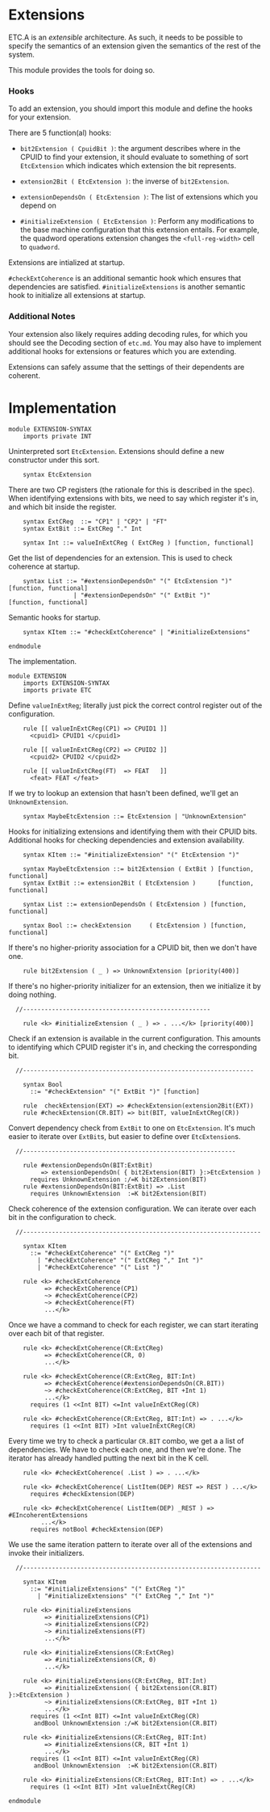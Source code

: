 # Extensions

ETC.A is an _extensible_ architecture. As such, it needs to be possible to
specify the semantics of an extension given the semantics of the rest of the
system.

This module provides the tools for doing so.

### Hooks

To add an extension, you should import this module and define the hooks for your
extension.

There are 5 function(al) hooks:

* `bit2Extension ( CpuidBit )`: the argument describes where in the CPUID to find your extension,
  it should evaluate to something of sort `EtcExtension` which indicates which
  extension the bit represents.

* `extension2Bit ( EtcExtension )`: the inverse of `bit2Extension`.

* `extensionDependsOn ( EtcExtension )`: The list of extensions which you
  depend on

* `#initializeExtension ( EtcExtension )`: Perform any modifications to the base
  machine configuration that this extension entails. For example, the quadword
  operations extension changes the `<full-reg-width>` cell to `quadword`.

Extensions are intialized at startup.

`#checkExtCoherence` is an additional semantic hook which ensures that dependencies are satisfied.
`#initializeExtensions` is another semantic hook to initialize all extensions at startup.

### Additional Notes

Your extension also likely requires adding decoding rules, for which you should
see the Decoding section of `etc.md`. You may also have to implement additional
hooks for extensions or features which you are extending.

Extensions can safely assume that the settings of their dependents are coherent.

# Implementation

```k
module EXTENSION-SYNTAX
    imports private INT
```

Uninterpreted sort `EtcExtension`. Extensions should define a new constructor
under this sort.

```k
    syntax EtcExtension
```

There are two CP registers (the rationale for this is described in the spec).
When identifying extensions with bits, we need to say which register it's in,
and which bit inside the register.

```k
    syntax ExtCReg  ::= "CP1" | "CP2" | "FT"
    syntax ExtBit ::= ExtCReg "." Int

    syntax Int ::= valueInExtCReg ( ExtCReg ) [function, functional]

```

Get the list of dependencies for an extension. This is used to check
coherence at startup.

```k
    syntax List ::= "#extensionDependsOn" "(" EtcExtension ")" [function, functional]
                  | "#extensionDependsOn" "(" ExtBit ")"       [function, functional]
```

Semantic hooks for startup.

```k
    syntax KItem ::= "#checkExtCoherence" | "#initializeExtensions"
```

```k
endmodule
```

The implementation.

```k
module EXTENSION
    imports EXTENSION-SYNTAX
    imports private ETC
```

Define `valueInExtReg`; literally just pick the correct control register
out of the configuration.

```k
    rule [[ valueInExtCReg(CP1) => CPUID1 ]]
      <cpuid1> CPUID1 </cpuid1>
    
    rule [[ valueInExtCReg(CP2) => CPUID2 ]]
      <cpuid2> CPUID2 </cpuid2>
    
    rule [[ valueInExtCReg(FT)  => FEAT   ]]
      <feat> FEAT </feat>
```

If we try to lookup an extension that hasn't been defined, we'll get an `UnknownExtension`.

```k
    syntax MaybeEtcExtension ::= EtcExtension | "UnknownExtension"
```

Hooks for initializing extensions and identifying them with their CPUID bits.
Additional hooks for checking dependencies and extension availability.

```k
    syntax KItem ::= "#initializeExtension" "(" EtcExtension ")"

    syntax MaybeEtcExtension ::= bit2Extension ( ExtBit ) [function, functional]
    syntax ExtBit ::= extension2Bit ( EtcExtension )      [function, functional]

    syntax List ::= extensionDependsOn ( EtcExtension ) [function, functional]

    syntax Bool ::= checkExtension     ( EtcExtension ) [function, functional]
```

If there's no higher-priority association for a CPUID bit, 
then we don't have one.

```k
    rule bit2Extension ( _ ) => UnknownExtension [priority(400)]
```

If there's no higher-priority initializer for an extension, then we initialize it by doing nothing.

```k
  //----------------------------------------------------

    rule <k> #initializeExtension ( _ ) => . ...</k> [priority(400)]
```

Check if an extension is available in the current configuration.
This amounts to identifying which CPUID register it's in, and checking
the corresponding bit.

```k
  //----------------------------------------------------------------

    syntax Bool
      ::= "#checkExtension" "(" ExtBit ")" [function]

    rule  checkExtension(EXT) => #checkExtension(extension2Bit(EXT))
    rule #checkExtension(CR.BIT) => bit(BIT, valueInExtCReg(CR))
```

Convert dependency check from `ExtBit` to one on `EtcExtension`.
It's much easier to iterate over `ExtBit`s, but easier to define
over `EtcExtension`s.

```k
  //-----------------------------------------------------------

    rule #extensionDependsOn(BIT:ExtBit)
         => extensionDependsOn( { bit2Extension(BIT) }:>EtcExtension )
      requires UnknownExtension :/=K bit2Extension(BIT)
    rule #extensionDependsOn(BIT:ExtBit) => .List
      requires UnknownExtension  :=K bit2Extension(BIT)
```

Check coherence of the extension configuration. We can iterate over
each bit in the configuration to check.

```k
  //------------------------------------------------------------------

    syntax KItem
      ::= "#checkExtCoherence" "(" ExtCReg ")"
        | "#checkExtCoherence" "(" ExtCReg "," Int ")"
        | "#checkExtCoherence" "(" List ")"

    rule <k> #checkExtCoherence
          => #checkExtCoherence(CP1)
          ~> #checkExtCoherence(CP2)
          ~> #checkExtCoherence(FT)
          ...</k>
```

Once we have a command to check for each register, we can start iterating
over each bit of that register.

```k
    rule <k> #checkExtCoherence(CR:ExtCReg)
          => #checkExtCoherence(CR, 0)
          ...</k>

    rule <k> #checkExtCoherence(CR:ExtCReg, BIT:Int)
          => #checkExtCoherence(#extensionDependsOn(CR.BIT))
          ~> #checkExtCoherence(CR:ExtCReg, BIT +Int 1)
          ...</k>
      requires (1 <<Int BIT) <=Int valueInExtCReg(CR)

    rule <k> #checkExtCoherence(CR:ExtCReg, BIT:Int) => . ...</k>
      requires (1 <<Int BIT) >Int valueInExtCReg(CR)
```

Every time we try to check a particular `CR.BIT` combo, we get a a list
of dependencies. We have to check each one, and then we're done.
The iterator has already handled putting the next bit in the K cell.

```k
    rule <k> #checkExtCoherence( .List ) => . ...</k>

    rule <k> #checkExtCoherence( ListItem(DEP) REST => REST ) ...</k>
      requires #checkExtension(DEP)

    rule <k> #checkExtCoherence( ListItem(DEP) _REST ) => #EIncoherentExtensions
         ...</k>
      requires notBool #checkExtension(DEP)
```

We use the same iteration pattern to iterate over all of the extensions
and invoke their initializers.

```k
  //------------------------------------------------------------------

    syntax KItem
      ::= "#initializeExtensions" "(" ExtCReg ")"
        | "#initializeExtensions" "(" ExtCReg "," Int ")"

    rule <k> #initializeExtensions
          => #initializeExtensions(CP1)
          ~> #initializeExtensions(CP2)
          ~> #initializeExtensions(FT)
          ...</k>

    rule <k> #initializeExtensions(CR:ExtCReg)
          => #initializeExtensions(CR, 0)
          ...</k>

    rule <k> #initializeExtensions(CR:ExtCReg, BIT:Int)
          => #initializeExtension( { bit2Extension(CR.BIT) }:>EtcExtension )
          ~> #initializeExtensions(CR:ExtCReg, BIT +Int 1)
          ...</k>
      requires (1 <<Int BIT) <=Int valueInExtCReg(CR)
       andBool UnknownExtension :/=K bit2Extension(CR.BIT)

    rule <k> #initializeExtensions(CR:ExtCReg, BIT:Int)
          => #initializeExtensions(CR, BIT +Int 1)
          ...</k>
      requires (1 <<Int BIT) <=Int valueInExtCReg(CR)
       andBool UnknownExtension  :=K bit2Extension(CR.BIT)

    rule <k> #initializeExtensions(CR:ExtCReg, BIT:Int) => . ...</k>
      requires (1 <<Int BIT) >Int valueInExtCReg(CR)
```

```k
endmodule
```
